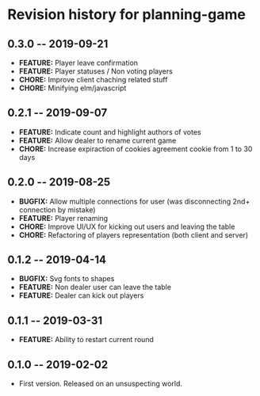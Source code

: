 # Revision history for planning-game

## 0.3.0 -- 2019-09-21

* **FEATURE:** Player leave confirmation
* **FEATURE:** Player statuses / Non voting players
* **CHORE:** Improve client chaching related stuff
* **CHORE:** Minifying elm/javascript

## 0.2.1 -- 2019-09-07

* **FEATURE:** Indicate count and highlight authors of votes
* **FEATURE:** Allow dealer to rename current game
* **CHORE:** Increase expiraction of cookies agreement cookie from 1 to 30 days

## 0.2.0 -- 2019-08-25

* **BUGFIX:** Allow multiple connections for user (was disconnecting 2nd+ connection by mistake)
* **FEATURE:** Player renaming
* **CHORE:** Improve UI/UX for kicking out users and leaving the table
* **CHORE:** Refactoring of players representation (both client and server)

## 0.1.2 -- 2019-04-14

* **BUGFIX:** Svg fonts to shapes
* **FEATURE:** Non dealer user can leave the table
* **FEATURE:** Dealer can kick out players

## 0.1.1 -- 2019-03-31

* **FEATURE:** Ability to restart current round

## 0.1.0 -- 2019-02-02

* First version. Released on an unsuspecting world.
